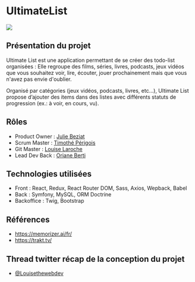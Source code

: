 # UltimateList

![](https://i.gyazo.com/c39ad73cf71a6d2bf686409bdaf853f5.png)

## Présentation du projet

Ultimate List est une application permettant de se créer des todo-list organisées : Elle regroupe des films, séries, livres, podcasts, jeux vidéos que vous souhaitez voir, lire, écouter, jouer prochainement mais que vous n'avez pas envie d'oublier. 

Organisé par catégories (jeux vidéos, podcasts, livres, etc…), Ultimate List propose d’ajouter des items dans des listes avec différents statuts de progression (ex.: à voir, en cours, vu).

## Rôles

- Product Owner : [Julie Beziat](https://www.linkedin.com/in/julie-beziat)
- Scrum Master : [Timothé Périgois](https://www.linkedin.com/in/timothe-perigois)
- Git Master : [Louise Laroche](https://www.linkedin.com/in/louiselaroche)
- Lead Dev Back : [Oriane Berti](https://www.linkedin.com/in/oriane-berti)

## Technologies utilisées

- Front : React, Redux, React Router DOM, Sass, Axios, Wepback, Babel
- Back : Symfony, MySQL, ORM Doctrine
- Backoffice : Twig, Bootstrap

## Références

- https://memorizer.ai/fr/
- https://trakt.tv/

## Thread twitter récap de la conception du projet

- [@Louisethewebdev](https://twitter.com/Louisethewebdev/status/1521139087251550210?s=20&t=wNlzduneMNRTpywReqyxtQ)
